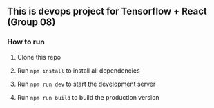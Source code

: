 ## This is devops project for Tensorflow + React (Group 08)

### How to run

1. Clone this repo

2. Run `npm install` to install all dependencies

3. Run `npm run dev` to start the development server

4. Run `npm run build` to build the production version
